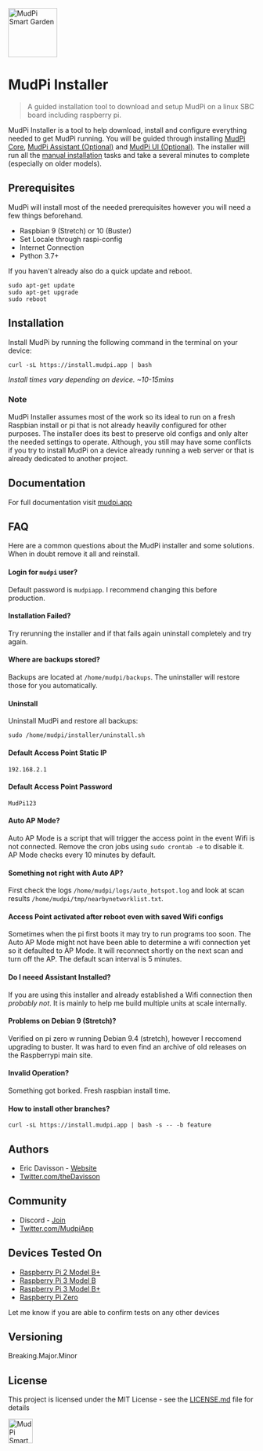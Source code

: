<img alt="MudPi Smart Garden" title="MudPi Smart Garden" src="https://mudpi.app/img/mudPI_LOGO_small_flat.png" width="100px">

# MudPi Installer
> A guided installation tool to download and setup MudPi on a linux SBC board including raspberry pi.

MudPi Installer is a tool to help download, install and configure everything needed to get MudPi running. You will be guided through installing [MudPi Core](https://github.com/mudpi/mudpi-core), [MudPi Assistant (Optional)](https://github.com/mudpi/assistant) and [MudPi UI (Optional)](https://github.com/mudpi/ui). The installer will run all the [manual installation](docs/MANUAL_INSTALL.md) tasks and take a several minutes to complete (especially on older models).

## Prerequisites
MudPi will install most of the needed prerequisites however you will need a few things beforehand.
* Raspbian 9 (Stretch) or 10 (Buster)
* Set Locale through raspi-config
* Internet Connection
* Python 3.7+

If you haven't already also do a quick update and reboot.
```
sudo apt-get update
sudo apt-get upgrade
sudo reboot
```


## Installation
Install MudPi by running the following command in the terminal on your device:
```
curl -sL https://install.mudpi.app | bash
```
_Install times vary depending on device. \~10-15mins_


### Note
MudPi Installer assumes most of the work so its ideal to run on a fresh Raspbian install or pi that is not already heavily configured for other purposes. The installer does its best to preserve old configs and only alter the needed settings to operate. Although, you still may have some conflicts if you try to install MudPi on a device already running a web server or that is already dedicated to another project.


## Documentation
For full documentation visit [mudpi.app](https://mudpi.app/docs)


## FAQ
Here are a common questions about the MudPi installer and some solutions. When in doubt remove it all and reinstall.
#### Login for `mudpi` user?
Default password is `mudpiapp`. I recommend changing this before production.
#### Installation Failed?
Try rerunning the installer and if that fails again uninstall completely and try again.
#### Where are backups stored?
Backups are located at `/home/mudpi/backups`. The uninstaller will restore those for you automatically.
#### Uninstall
Uninstall MudPi and restore all backups:
```
sudo /home/mudpi/installer/uninstall.sh
```
#### Default Access Point Static IP
`192.168.2.1`
#### Default Access Point Password
`MudPi123`
#### Auto AP Mode?
Auto AP Mode is a script that will trigger the access point in the event Wifi is not connected. Remove the cron jobs using `sudo crontab -e` to disable it. AP Mode checks every 10 minutes by default.
#### Something not right with Auto AP?
First check the logs `/home/mudpi/logs/auto_hotspot.log` and look at scan results `/home/mudpi/tmp/nearbynetworklist.txt`.
#### Access Point activated after reboot even with saved Wifi configs
Sometimes when the pi first boots it may try to run programs too soon. The Auto AP Mode might not have been able to determine a wifi connection yet so it defaulted to AP Mode. It will reconnect shortly on the next scan and turn off the AP. The default scan interval is 5 minutes.
#### Do I neeed Assistant Installed?
If you are using this installer and already established a Wifi connection then *probably not*. It is mainly to help me build multiple units at scale internally.
#### Problems on Debian 9 (Stretch)?
Verified on pi zero w running Debian 9.4 (stretch), however I reccomend upgrading to buster. It was hard to even find an archive of old releases on the Raspberrypi main site.
#### Invalid Operation?
Something got borked. Fresh raspbian install time.
#### How to install other branches?
`curl -sL https://install.mudpi.app | bash -s -- -b feature`

## Authors
* Eric Davisson  - [Website](http://ericdavisson.com)
* [Twitter.com/theDavisson](https://twitter.com/theDavisson)

## Community
* Discord  - [Join](https://discord.gg/daWg2YH)
* [Twitter.com/MudpiApp](https://twitter.com/mudpiapp)

## Devices Tested On
* [Raspberry Pi 2 Model B+](https://www.raspberrypi.org/products/raspberry-pi-2-model-b/)
* [Raspberry Pi 3 Model B](https://www.raspberrypi.org/products/raspberry-pi-3-model-b/)
* [Raspberry Pi 3 Model B+](https://www.raspberrypi.org/products/raspberry-pi-3-model-b/)
* [Raspberry Pi Zero](https://www.raspberrypi.org/products/raspberry-pi-zero/)

Let me know if you are able to confirm tests on any other devices

## Versioning
Breaking.Major.Minor

## License
This project is licensed under the MIT License - see the [LICENSE.md](LICENSE.md) file for details


<img alt="MudPi Smart Garden" title="MudPi Smart Garden" src="https://mudpi.app/img/mudPI_LOGO_small_flat.png" width="50px">


